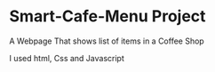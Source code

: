 # Smart-Cafe-Menu Project
A Webpage That shows list of items in a Coffee Shop

I used html, Css and Javascript
